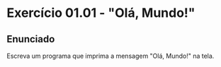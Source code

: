 # Exercício 01.01 - "Olá, Mundo!"

## Enunciado

Escreva um programa que imprima a mensagem "Olá, Mundo!" na tela.
